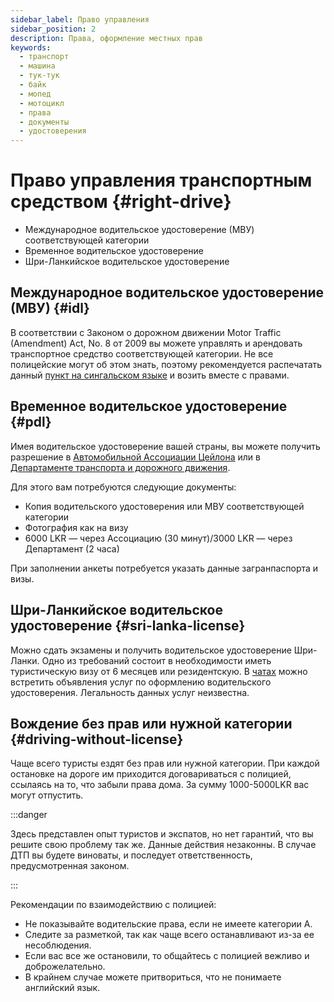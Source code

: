 ```yaml
---
sidebar_label: Право управления
sidebar_position: 2
description: Права, оформление местных прав
keywords:
  - транспорт
  - машина
  - тук-тук
  - байк
  - мопед
  - мотоцикл
  - права
  - документы
  - удостоверения
---
```


# Право управления транспортным средством {#right-drive}

- Международное водительское удостоверение (МВУ) соответствующей категории
- Временное водительское удостоверение
- Шри-Ланкийское водительское удостоверение

## Международное водительское удостоверение (МВУ) {#idl}

В соответствии с Законом о дорожном движении Motor Traffic (Amendment) Act, No. 8 от 2009 вы можете управлять и арендовать транспортное средство соответствующей категории. Не все полицейские могут об этом знать, поэтому рекомендуется распечатать данный [пункт на сингальском языке](pathname:///img/IDL_permission_sinhala.jpg) и возить вместе с правами.

## Временное водительское удостоверение {#pdl}

Имея водительское удостоверение вашей страны, вы можете получить разрешение в [Автомобильной Ассоциации Цейлона](https://goo.gl/maps/dcmA777amr8a8nj48) или в [Департаменте транспорта и дорожного движения](https://goo.gl/maps/hFgSFDtqUEwXX2dT7).

Для этого вам потребуются следующие документы:

- Копия водительского удостоверения или МВУ соответствующей категории
- Фотография как на визу
- 6000 LKR — через Ассоциацию (30 минут)/3000 LKR — через Департамент (2 часа)

<!-- Информация о разнице в необходимых документах -->

При заполнении анкеты потребуется указать данные загранпаспорта и визы.

## Шри-Ланкийское водительское удостоверение {#sri-lanka-license}

Можно сдать экзамены и получить водительское удостоверение Шри-Ланки. Одно из требований состоит в необходимости иметь туристическую визу от 6 месяцев или резидентскую.
В [чатах](../../resources.md#chats) можно встретить объявления услуг по оформлению водительского удостоверения. Легальность данных услуг неизвестна.

## Вождение без прав или нужной категории {#driving-without-license}

Чаще всего туристы ездят без прав или нужной категории. При каждой остановке на дороге им приходится договариваться с полицией, ссылаясь на то, что забыли права дома. За сумму 1000-5000LKR вас могут отпустить.

:::danger

Здесь представлен опыт туристов и экспатов, но нет гарантий, что вы решите свою проблему так же. Данные действия незаконны. В случае ДТП вы будете виноваты, и последует ответственность, предусмотренная законом.

:::

Рекомендации по взаимодействию с полицией:

- Не показывайте водительские права, если не имеете категории А.
- Следите за разметкой, так как чаще всего останавливают из-за ее несоблюдения.
- Если вас все же остановили, то общайтесь с полицией вежливо и доброжелательно.
- В крайнем случае можете притвориться, что не понимаете английский язык.
